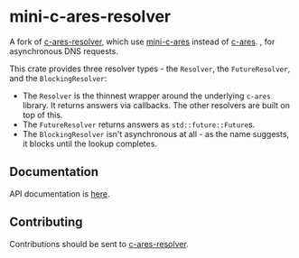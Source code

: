 # mini-c-ares-resolver

A fork of [c-ares-resolver](https://github.com/dimbleby/c-ares-resolver), which use
[mini-c-ares](https://github.com/zh-jq/mini-c-ares) instead of [c-ares](https://github.com/dimbleby/rust-c-ares/).
, for asynchronous DNS requests.

This crate provides three resolver types - the `Resolver`, the `FutureResolver`,
and the `BlockingResolver`:

- The `Resolver` is the thinnest wrapper around the underlying `c-ares` library.
  It returns answers via callbacks. The other resolvers are built on top of
  this.
- The `FutureResolver` returns answers as `std::future::Future`s.
- The `BlockingResolver` isn't asynchronous at all - as the name suggests, it
  blocks until the lookup completes.

## Documentation

API documentation is [here](https://docs.rs/mini-c-ares-resolver).

## Contributing

Contributions should be sent to [c-ares-resolver](https://github.com/dimbleby/c-ares-resolver).
